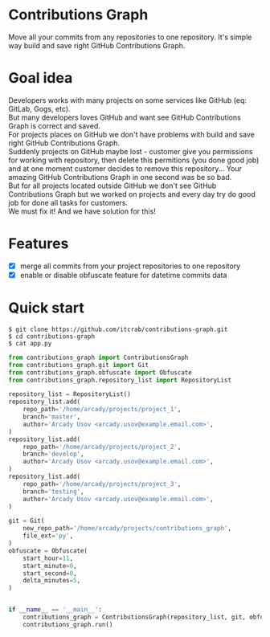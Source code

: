 # Contributions Graph
Move all your commits from any repositories to one repository. It's simple way build and save right GitHub Contributions Graph.

# Goal idea
Developers works with many projects on some services like GitHub (eq: GitLab, Gogs, etc).<br />
But many developers loves GitHub and want see GitHub Contributions Graph is correct and saved.<br />
For projects places on GitHub we don't have problems with build and save right GitHub Contributions Graph.<br />
Suddenly projects on GitHub maybe lost - customer give you permissions for working with repository, then delete this permitions (you done good job) and at one moment customer decides to remove this repository... Your amazing GitHub Contributions Graph in one second was be so bad.<br />
But for all projects located outside GitHub we don't see GitHub Contributions Graph but we worked on projects and every day try do good job for done all tasks for customers.<br />
We must fix it! And we have solution for this!

# Features
- [x] merge all commits from your project repositories to one repository
- [x] enable or disable obfuscate feature for datetime commits data

# Quick start
`$ git clone https://github.com/itcrab/contributions-graph.git`<br />
`$ cd contributions-graph`<br />
`$ cat app.py`
```python
from contributions_graph import ContributionsGraph
from contributions_graph.git import Git
from contributions_graph.obfuscate import Obfuscate
from contributions_graph.repository_list import RepositoryList

repository_list = RepositoryList()
repository_list.add(
    repo_path='/home/arcady/projects/project_1',
    branch='master',
    author='Arcady Usov <arcady.usov@example.email.com>',
)
repository_list.add(
    repo_path='/home/arcady/projects/project_2',
    branch='develop',
    author='Arcady Usov <arcady.usov@example.email.com>',
)
repository_list.add(
    repo_path='/home/arcady/projects/project_3',
    branch='testing',
    author='Arcady Usov <arcady.usov@example.email.com>',
)

git = Git(
    new_repo_path='/home/arcady/projects/contributions_graph',
    file_ext='py',
)
obfuscate = Obfuscate(
    start_hour=11,
    start_minute=0,
    start_second=0,
    delta_minutes=5,
)


if __name__ == '__main__':
    contributions_graph = ContributionsGraph(repository_list, git, obfuscate)
    contributions_graph.run()
```